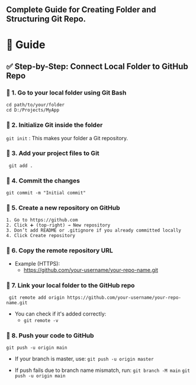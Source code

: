 ## Complete Guide for Creating Folder and Structuring Git Repo.

# 🎯 Guide 

## ✅ Step-by-Step: Connect Local Folder to GitHub Repo

### 🔹 1. Go to your local folder using Git Bash
```
cd path/to/your/folder
cd D:/Projects/MyApp
```

### 🔹 2. Initialize Git inside the folder
 `git init` : This makes your folder a Git repository.

### 🔹 3. Add your project files to Git
` git add .`

### 🔹 4. Commit the changes
`git commit -m "Initial commit"`

### 🔹 5. Create a new repository on GitHub
```
1. Go to https://github.com
2. Click ➕ (top-right) → New repository
3. Don’t add README or .gitignore if you already committed locally
4. Click Create repository
```


### 🔹 6. Copy the remote repository URL
- Example (HTTPS):
     - https://github.com/your-username/your-repo-name.git


### 🔹 7. Link your local folder to the GitHub repo
` git remote add origin https://github.com/your-username/your-repo-name.git`

- You can check if it's added correctly:
   - `git remote -v`


### 🔹 8. Push your code to GitHub
`git push -u origin main`

- If your branch is master, use:
`git push -u origin master`

- If push fails due to branch name mismatch, run:
`git branch -M main`
`git push -u origin main`
